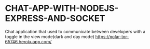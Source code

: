 # CHAT-APP-WITH-NODEJS-EXPRESS-AND-SOCKET
Chat application that used to communicate between developers  with a toggle in the view mode(dark and day mode)
https://polar-tor-65746.herokuapp.com/
